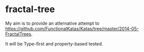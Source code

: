 # fractal-tree
My aim is to provide an atlernative attempt to https://github.com/FunctionalKatas/Katas/tree/master/2014-05-FractalTrees.

It will be Type-first and property-based tested.
